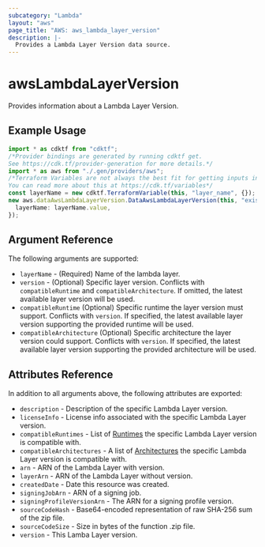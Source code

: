 ```yaml
---
subcategory: "Lambda"
layout: "aws"
page_title: "AWS: aws_lambda_layer_version"
description: |-
  Provides a Lambda Layer Version data source.
---
```


# awsLambdaLayerVersion

Provides information about a Lambda Layer Version.

## Example Usage

```typescript
import * as cdktf from "cdktf";
/*Provider bindings are generated by running cdktf get.
See https://cdk.tf/provider-generation for more details.*/
import * as aws from "./.gen/providers/aws";
/*Terraform Variables are not always the best fit for getting inputs in the context of Terraform CDK.
You can read more about this at https://cdk.tf/variables*/
const layerName = new cdktf.TerraformVariable(this, "layer_name", {});
new aws.dataAwsLambdaLayerVersion.DataAwsLambdaLayerVersion(this, "existing", {
  layerName: layerName.value,
});

```

## Argument Reference

The following arguments are supported:

* `layerName` - (Required) Name of the lambda layer.
* `version` - (Optional) Specific layer version. Conflicts with `compatibleRuntime` and `compatibleArchitecture`. If omitted, the latest available layer version will be used.
* `compatibleRuntime` (Optional) Specific runtime the layer version must support. Conflicts with `version`. If specified, the latest available layer version supporting the provided runtime will be used.
* `compatibleArchitecture` (Optional) Specific architecture the layer version could support. Conflicts with `version`. If specified, the latest available layer version supporting the provided architecture will be used.

## Attributes Reference

In addition to all arguments above, the following attributes are exported:

* `description` - Description of the specific Lambda Layer version.
* `licenseInfo` - License info associated with the specific Lambda Layer version.
* `compatibleRuntimes` - List of [Runtimes][1] the specific Lambda Layer version is compatible with.
* `compatibleArchitectures` - A list of [Architectures][2] the specific Lambda Layer version is compatible with.
* `arn` - ARN of the Lambda Layer with version.
* `layerArn` - ARN of the Lambda Layer without version.
* `createdDate` - Date this resource was created.
* `signingJobArn` - ARN of a signing job.
* `signingProfileVersionArn` - The ARN for a signing profile version.
* `sourceCodeHash` - Base64-encoded representation of raw SHA-256 sum of the zip file.
* `sourceCodeSize` - Size in bytes of the function .zip file.
* `version` - This Lamba Layer version.

[1]: https://docs.aws.amazon.com/lambda/latest/dg/API_GetLayerVersion.html#SSS-GetLayerVersion-response-CompatibleRuntimes

[2]: https://docs.aws.amazon.com/lambda/latest/dg/API_GetLayerVersion.html#SSS-GetLayerVersion-response-CompatibleArchitectures
